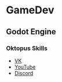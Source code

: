 # GameDev

## Godot Engine
### Oktopus Skills
- [VK](https://vk.com/oktopus_skills)
- [YouTube](https://www.youtube.com/channel/UC9C3Mzt59tS5PtDIuMBH3-g)
- [Discord](https://discord.gg/UX7Zwsg)
